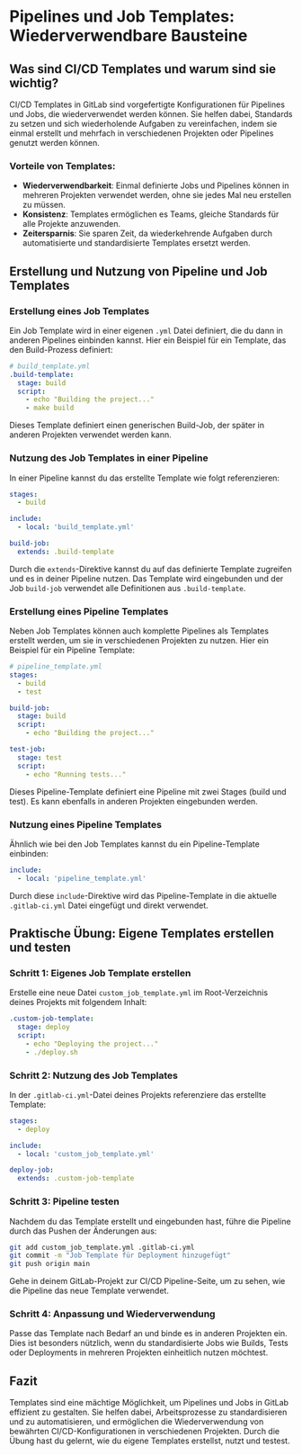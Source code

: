
# Pipelines und Job Templates: Wiederverwendbare Bausteine

## Was sind CI/CD Templates und warum sind sie wichtig?

CI/CD Templates in GitLab sind vorgefertigte Konfigurationen für Pipelines und Jobs, die wiederverwendet werden können. Sie helfen dabei, Standards zu setzen und sich wiederholende Aufgaben zu vereinfachen, indem sie einmal erstellt und mehrfach in verschiedenen Projekten oder Pipelines genutzt werden können.

### Vorteile von Templates:
- **Wiederverwendbarkeit**: Einmal definierte Jobs und Pipelines können in mehreren Projekten verwendet werden, ohne sie jedes Mal neu erstellen zu müssen.
- **Konsistenz**: Templates ermöglichen es Teams, gleiche Standards für alle Projekte anzuwenden.
- **Zeitersparnis**: Sie sparen Zeit, da wiederkehrende Aufgaben durch automatisierte und standardisierte Templates ersetzt werden.

## Erstellung und Nutzung von Pipeline und Job Templates

### Erstellung eines Job Templates

Ein Job Template wird in einer eigenen `.yml` Datei definiert, die du dann in anderen Pipelines einbinden kannst. Hier ein Beispiel für ein Template, das den Build-Prozess definiert:

```yaml
# build_template.yml
.build-template:
  stage: build
  script:
    - echo "Building the project..."
    - make build
```

Dieses Template definiert einen generischen Build-Job, der später in anderen Projekten verwendet werden kann.

### Nutzung des Job Templates in einer Pipeline

In einer Pipeline kannst du das erstellte Template wie folgt referenzieren:

```yaml
stages:
  - build

include:
  - local: 'build_template.yml'

build-job:
  extends: .build-template
```

Durch die `extends`-Direktive kannst du auf das definierte Template zugreifen und es in deiner Pipeline nutzen. Das Template wird eingebunden und der Job `build-job` verwendet alle Definitionen aus `.build-template`.

### Erstellung eines Pipeline Templates

Neben Job Templates können auch komplette Pipelines als Templates erstellt werden, um sie in verschiedenen Projekten zu nutzen. Hier ein Beispiel für ein Pipeline Template:

```yaml
# pipeline_template.yml
stages:
  - build
  - test

build-job:
  stage: build
  script:
    - echo "Building the project..."

test-job:
  stage: test
  script:
    - echo "Running tests..."
```

Dieses Pipeline-Template definiert eine Pipeline mit zwei Stages (build und test). Es kann ebenfalls in anderen Projekten eingebunden werden.

### Nutzung eines Pipeline Templates

Ähnlich wie bei den Job Templates kannst du ein Pipeline-Template einbinden:

```yaml
include:
  - local: 'pipeline_template.yml'
```

Durch diese `include`-Direktive wird das Pipeline-Template in die aktuelle `.gitlab-ci.yml` Datei eingefügt und direkt verwendet.

## Praktische Übung: Eigene Templates erstellen und testen

### Schritt 1: Eigenes Job Template erstellen

Erstelle eine neue Datei `custom_job_template.yml` im Root-Verzeichnis deines Projekts mit folgendem Inhalt:

```yaml
.custom-job-template:
  stage: deploy
  script:
    - echo "Deploying the project..."
    - ./deploy.sh
```

### Schritt 2: Nutzung des Job Templates

In der `.gitlab-ci.yml`-Datei deines Projekts referenziere das erstellte Template:

```yaml
stages:
  - deploy

include:
  - local: 'custom_job_template.yml'

deploy-job:
  extends: .custom-job-template
```

### Schritt 3: Pipeline testen

Nachdem du das Template erstellt und eingebunden hast, führe die Pipeline durch das Pushen der Änderungen aus:

```bash
git add custom_job_template.yml .gitlab-ci.yml
git commit -m "Job Template für Deployment hinzugefügt"
git push origin main
```

Gehe in deinem GitLab-Projekt zur CI/CD Pipeline-Seite, um zu sehen, wie die Pipeline das neue Template verwendet.

### Schritt 4: Anpassung und Wiederverwendung

Passe das Template nach Bedarf an und binde es in anderen Projekten ein. Dies ist besonders nützlich, wenn du standardisierte Jobs wie Builds, Tests oder Deployments in mehreren Projekten einheitlich nutzen möchtest.

## Fazit

Templates sind eine mächtige Möglichkeit, um Pipelines und Jobs in GitLab effizient zu gestalten. Sie helfen dabei, Arbeitsprozesse zu standardisieren und zu automatisieren, und ermöglichen die Wiederverwendung von bewährten CI/CD-Konfigurationen in verschiedenen Projekten. Durch die Übung hast du gelernt, wie du eigene Templates erstellst, nutzt und testest.
